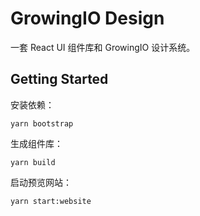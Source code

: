 # GrowingIO Design

一套 React UI 组件库和 GrowingIO 设计系统。

## Getting Started

安装依赖：

```
yarn bootstrap
```

生成组件库：

```
yarn build
```

启动预览网站：

```
yarn start:website
```
